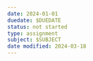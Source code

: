 ```yaml
---
date: 2024-01-01
duedate: $DUEDATE
status: not started
type: assignment
subject: $SUBJECT
date modified: 2024-03-18
---
```

